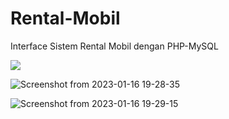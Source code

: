 # Rental-Mobil
Interface Sistem Rental Mobil dengan PHP-MySQL

<img src="https://user-images.githubusercontent.com/100475822/212678257-679f087b-4251-4a62-b233-fd2188c369d1.png" style="width=300">

![Screenshot from 2023-01-16 19-28-35](https://user-images.githubusercontent.com/100475822/212678380-b4f64c26-9a90-44e2-9964-df9f72ec5e3a.png)

![Screenshot from 2023-01-16 19-29-15](https://user-images.githubusercontent.com/100475822/212678472-95f23952-8bd8-45c0-b6ce-f7ef022bbfc7.png)
